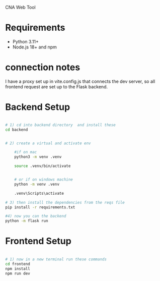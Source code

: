  CNA Web Tool

# Requirements
- Python 3.11+
- Node.js 18+ and npm

# connection notes
I have a proxy set up in vite.config.js 
that connects the dev server, so all frontend request are set up to the Flask backend.


# Backend Setup
```bash

# 1) cd into backend directory  and install these 
cd backend


# 2) create a virtual and activate env

    #if on mac
    python3 -m venv .venv

    source .venv/bin/activate


    # or if on windows machine 
    python -m venv .venv

    .venv\Scripts\activate 

# 3) then install the dependencies from the reqs file
pip install -r requirements.txt

#4) now you can the backend 
python -m flask run

```
# Frontend Setup
```bash
 
# 1) now in a new terminal run these commands 
cd frontend
npm install
npm run dev 


